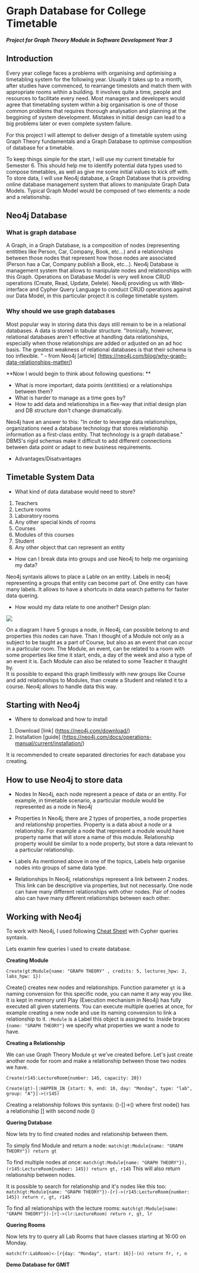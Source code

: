 # Graph Database for College Timetable
_**Project for Graph Theory Module in Software Development Year 3**_

## Introduction
Every year college faces a problems with organising and optimising a timetabling system for the following year.
Usually it takes up to a month, after studies have commenced, to rearrange timeslots 
and match them with appropriate rooms within a building. It involves quite a time, people and resources to facilitate every need.
Most managers and developers would agree that timetabling system within a big organisation is one of those common problems
that requires thorough analysation and planning at the beggining of system development. Mistakes in initial design can lead to 
a big problems later or even complete system failure. 

For this project I will attempt to deliver design of a timetable system using Graph Theory fundamentals 
and a Graph Database to optimise composition of database for a timetable.
	
To keep things simple for the start, I will use my current timetable for Semester 6. 
This should help me to identify potential data types used to compose timetables, as well as give me some initial values to kick off with.
To store data, I will use Neo4j database, a Graph Database that is providing online database management system 
that allows to manipulate Graph Data Models. Typical Graph Model would be composed of two elements: a node and a relationship.
	
## Neo4j Database 
### What is graph database

A Graph, in a Graph Database, is a composition of nodes (representing entitities like Person, Car, Company, Book, etc...)
and a relationships between those nodes that represent how those nodes are associated (Person has a Car, Company publish a Book, etc...).
Neo4j Database is management system that allows to manipulate nodes and relationships with this Graph. 
Operations on Database Model is very well know CRUD operations (Create, Read, Update, Delete). Neo4j providing us with 
Web-interface and Cypher Query Language to conduct CRUD operations against our Data Model, in this particular project it is 
college timetable system.

### Why should we use graph databases

Most popular way in storing data this days still remain to be in a relational databases. A data is stored in
tabular structure. "Ironically, however, relational databases aren't effective at handling data relationships, 
especially when those relationships are added or adjusted on an ad hoc basis.
The greatest weakness of relational databases is that their schema is too inflexible. " - from Neo4j [article] (https://neo4j.com/blog/why-graph-data-relationships-matter/)

**Now I would begin to think about following questions: **
* What is more important, data points (entitities) or a relationships between them? 
* What is harder to manage as a time goes by? 
* How to add data and relationships in a flex-way that initial design plan and DB structure don't change dramatically.
	
Neo4j have an answer to this: "In order to leverage data relationships, organizations need a database technology 
that stores relationship information as a first-class entity. That technology is a graph database."
DBMS's rigid schemas make it difficult to add different connections between data point or adapt to new business requirements.

* Advantages/Disatvantages 

	
## Timetable System Data
* What kind of data database would need to store?
1) Teachers
2) Lecture rooms
3) Laboratory rooms
4) Any other special kinds of rooms
5) Courses
6) Modules of this courses
7) Student
8) Any other object that can represent an entity 


* How can I break data into groups and use Neo4j to help me organising my data?

Neo4j syntaxis allows to place a Lable on an entity. Labels in neo4j representing a groups that entity can become part of. One entity can have many labels. It allows to have a shortcuts in data search patterns for faster data quering. 

* How would my data relate to one another? Design plan:

![](https://github.com/EddyCodeIt/College_Timetable_Graph_DB_Design/blob/master/Doc%20Snippets/design.jpg)

On a diagram I have 5 groups a node, in Neo4j, can possible belong to and properties this nodes can have. 
Than I thought of a Module not only as a subject to be taught as a part of Course, but also as an event that can occur in
a particular room. The Module, an event, can be related to a room with some properties like time it start, ends, a day of the week
and also a type of an event it is. 
Each Module can also be related to some Teacher it thaught by.  
It is possible to expand this graph limitlessly with new groups like Course and add relationships to Modules, than create
a Student and related it to a course. Neo4j allows to handle data this way. 

## Starting with Neo4j 
* Where to donwload and how to install
1) Download [link] (https://neo4j.com/download/)
2) Installation [guide] (https://neo4j.com/docs/operations-manual/current/installation/)

It is recommended to create separated directories for each database you creating. 

## How to use Neo4j to store data
* Nodes
In Neo4j, each node represent a peace of data or an entity. 
For example, in timetable scenario, a particular module would be represented as a node in Neo4j

* Properties
In Neo4j, there are 2 types of properties, a node properties and relationship properties.
Property is a data about a node or a relationship. 
For example a node that represent a module would have property name that will store a name of this module.
Relationship property would be similar to a node property, but store a data relevant to a particular relationship.

* Labels
As mentioned above in one of the topics, Labels help organise nodes into groups of same data type.

* Relationships
In Neo4j, relationships represent a link between 2 nodes. This link can be descriptive via properties, but not necessarly.
One node can have many different relationships with other nodes. Pair of nodes also can have many different relationships
between each other.

## Working with Neo4j

To work with Neo4j, I used following [Cheat Sheet](https://neo4j.com/docs/cypher-refcard/current/) with Cypher queries syntaxis.

Lets examin few queries I used to create database. 

**Creating Module** 

`Create(gt:Module{name: "GRAPH THEORY" , credits: 5, lectures_hpw: 2, labs_hpw: 1})`

Create() creates new nodes and relationships.
Function parameter `gt` is a naming convension for this specific node, you can name it any way you like. It is kept in memory until Play (Execution mechanism in Neo4j) has fully executed all given statements.
You can execute multiple queries at once, for example creating a new node and use its naming convension
to link a relationship to it. 
`:Module` is a Label this object is assigned to. 
Inside braces `{name: "GRAPH THEORY"}` we specify what properties we want a node to have.

**Creating a Relationship** 

We can use Graph Theory Module `gt` we've created before.
Let's just create another node for room and make a relationship between those two nodes we have.

`Create(r145:LectureRoom{number: 145, capacity: 20})`

`Create(gt)-[:HAPPEN_IN {start: 9, end: 10, day: "Monday", type: "lab", group: "A"}]->(r145)`

Creating a relationship follows this syntaxis: ()-[]->()
where first node() has a relationship [] with second node ()

**Quering Database** 

Now lets try to find created nodes and relationship between them.

To simply find Module and return a node: 
`match(gt:Module{name: "GRAPH THEORY"}) return gt`

To find multiple nodes at once: 
`match(gt:Module{name: "GRAPH THEORY"}),(r145:LectureRoom{number: 145})
return gt, r145`
This will also return relationship between nodes.

It is possible to search for relationship and it's nodes like this too: 
`match(gt:Module{name: "GRAPH THEORY"})-[r]->(r145:LectureRoom{number: 145})
return r, gt, r145`

To find all relationships with the lecture rooms:
`match(gt:Module{name: "GRAPH THEORY"})-[r]->(lr:LectureRoom)
return r, gt, lr`


**Quering Rooms**

Now lets try to query all Lab Rooms that have classes starting at 16:00 on Monday.

`match(fr:LabRoom)<-[r{day: "Monday", start: 16}]-(n) return fr, r, n`


**Demo Database for GMIT**


